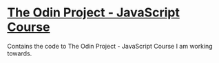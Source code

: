 # [The Odin Project - JavaScript Course](https://www.theodinproject.com/paths/full-stack-javascript/courses/javascript)

Contains the code to The Odin Project - JavaScript Course I am working towards.
